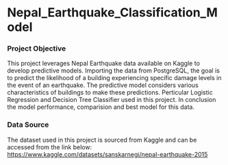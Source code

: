 # Nepal_Earthquake_Classification_Model

### Project Objective

This project leverages Nepal Earthquake data available on Kaggle to develop predictive models. Importing the data from PostgreSQL, the goal is to predict the likelihood of a building experiencing specific damage levels in the event of an earthquake. The predictive model considers various characteristics of buildings to make these predictions. Perticular Logistic Regression and Decision Tree Classifier used in this project. In conclusion the model performance, comparision and best model for this data. 

### Data Source

The dataset used in this project is sourced from Kaggle and can be accessed from the link below:
https://www.kaggle.com/datasets/sanskarnegi/nepal-earthquake-2015



